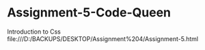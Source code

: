 # Assignment-5-Code-Queen
Introduction to Css
file:///D:/BACKUPS/DESKTOP/Assignment%204/Assignment-5.html
